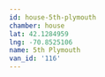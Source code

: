 ```yaml
---
id: house-5th-plymouth
chamber: house
lat: 42.1284959
lng: -70.8525106
name: 5th Plymouth
van_id: '116'
---
```

